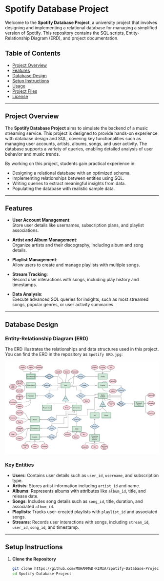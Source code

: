 # Spotify Database Project

Welcome to the **Spotify Database Project**, a university project that involves designing and implementing a relational database for managing a simplified version of Spotify. This repository contains the SQL scripts, Entity-Relationship Diagram (ERD), and project documentation.

## Table of Contents

- [Project Overview](#project-overview)
- [Features](#features)
- [Database Design](#database-design)
- [Setup Instructions](#setup-instructions)
- [Usage](#usage)
- [Project Files](#project-files)
- [License](#license)

---

## Project Overview

The **Spotify Database Project** aims to simulate the backend of a music streaming service. This project is designed to provide hands-on experience with database design and SQL, covering key functionalities such as managing user accounts, artists, albums, songs, and user activity. The database supports a variety of queries, enabling detailed analysis of user behavior and music trends.

By working on this project, students gain practical experience in:

- Designing a relational database with an optimized schema.
- Implementing relationships between entities using SQL.
- Writing queries to extract meaningful insights from data.
- Populating the database with realistic sample data.

---

## Features

- **User Account Management**:  
  Store user details like usernames, subscription plans, and playlist associations.
  
- **Artist and Album Management**:  
  Organize artists and their discography, including album and song details.

- **Playlist Management**:  
  Allow users to create and manage playlists with multiple songs.

- **Stream Tracking**:  
  Record user interactions with songs, including play history and timestamps.

- **Data Analysis**:  
  Execute advanced SQL queries for insights, such as most streamed songs, popular genres, or user activity summaries.

---

## Database Design

### Entity-Relationship Diagram (ERD)

The ERD illustrates the relationships and data structures used in this project. You can find the ERD in the repository as `Spotify ERD.jpg`:

![ERD Preview](Spotify%20ERD.jpg)

### Key Entities

- **Users**: Contains user details such as `user_id`, `username`, and subscription type.
- **Artists**: Stores artist information including `artist_id` and name.
- **Albums**: Represents albums with attributes like `album_id`, title, and release date.
- **Songs**: Includes song details such as `song_id`, title, duration, and associated `album_id`.
- **Playlists**: Tracks user-created playlists with `playlist_id` and associated songs.
- **Streams**: Records user interactions with songs, including `stream_id`, `user_id`, `song_id`, and timestamp.

---

## Setup Instructions

1. **Clone the Repository**
   ```bash
   git clone https://github.com/MOHAMMAD-KIMIA/Spotify-Database-Project.git
   cd Spotify-Database-Project
